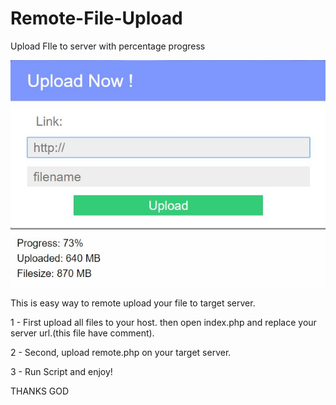 # Remote-File-Upload
Upload FIle to server with percentage progress

<img src="https://raw.githubusercontent.com/Pedroxam/Remote-File-Upload/master/shot.jpg">

This is easy way to remote upload your file to target server.

1 - First upload all files to your host. then open index.php and replace your server url.(this file have comment). 

2 - Second, upload remote.php on your target server.

3 - Run Script and enjoy!

THANKS GOD
